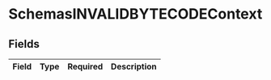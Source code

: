# SchemasINVALIDBYTECODEContext


## Fields

| Field       | Type        | Required    | Description |
| ----------- | ----------- | ----------- | ----------- |